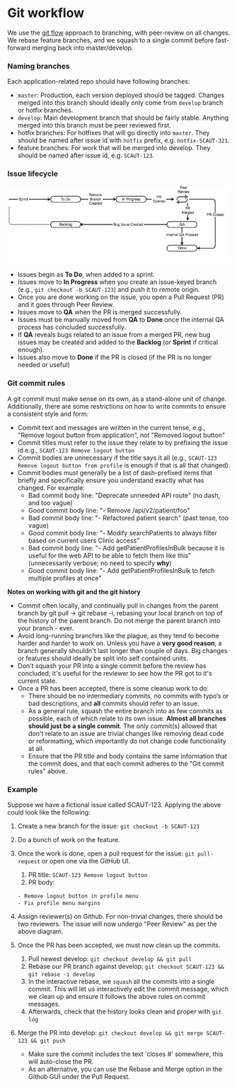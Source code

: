 # Git workflow

We use the [git flow](https://nvie.com/posts/a-successful-git-branching-model/) approach to branching, with peer-review on all changes. We rebase feature branches, and we squash to a single commit before fast-forward merging back into master/develop.

### Naming branches
Each application-related repo should have following branches:

* `master`: Production, each version deployed should be tagged. Changes merged into this branch should ideally only come from `develop` branch or hotfix branches.
* `develop`: Main development branch that should be fairly stable. Anything merged into this branch must be peer reviewed first.
* hotfix branches: For hotfixes that will go directly into `master`. They should be named after issue id with `hotfix` prefix, e.g. `hotfix-SCAUT-321`.
* feature branches: For work that will be merged into develop. They should be named after issue id, e.g. `SCAUT-123`.

### Issue lifecycle

![Issue lifecycle](issue_lifecycle.png?raw=true)

* Issues begin as **To Do**, when added to a sprint.
* Issues move to **In Progress** when you create an issue-keyed branch (e.g., `git checkout -b SCAUT-123`) and push it to remote origin.
* Once you are done working on the issue, you open a Pull Request (PR) and it goes through Peer Review.
* Issues move to **QA** when the PR is merged successfully.
* Issues must be manually moved from **QA** to **Done** once the internal QA process has concluded successfully.
* If **QA** reveals bugs related to an issue from a merged PR, new bug issues may be created and added to the **Backlog** (or **Sprint** if critical enough).
* Issues also move to **Done** if the PR is closed (if the PR is no longer needed or useful)

### Git commit rules

A git commit must make sense on its own, as a stand-alone unit of change. Additionally, there are some restrictions on how to write commits to ensure a consistent style and form:

* Commit text and messages are written in the current tense, e.g., "Remove logout button from application", not "Removed logout button"
* Commit titles must refer to the issue they relate to by prefixing the issue id e.g., `SCAUT-123 Remove logout button`
* Commit bodies are unnecessary if the title says it all (e.g., `SCAUT-123 Remove logout button from profile` is enough if that is all that changed).
* Commit bodies must generally be a list of dash-prefixed items that briefly and specifically ensure you understand exactly what has changed. For example:
    * Bad commit body line: "Deprecate unneeded API route" (no dash, and too vague)
    * Good commit body line: "- Remove /api/v2/patient/foo"
    * Bad commit body line: "- Refactored patient search" (past tense, too vague)
    * Good commit body line: "- Modify searchPatients to always filter based on current users Clinic access"
    * Bad commit body line: "- Add getPatientProfilesInBulk because it is useful for the web API to be able to fetch them like this" (unnecessarily verbose; no need to specify **why**)
    * Good commit body line: "- Add getPatientProfilesInBulk to fetch multiple profiles at once"

**Notes on working with git and the git history**

* Commit often locally, and continually pull in changes from the parent branch by git pull → git rebase -i, rebasing your local branch on top of the history of the parent branch. Do not merge the parent branch into your branch - ever.
* Avoid long-running branches like the plague, as they tend to become harder and harder to work on. Unless you have a **very good reason**, a branch generally shouldn't last longer than couple of days. Big changes or features should ideally be split into self contained units.
* Don't squash your PR into a single commit before the review has concluded; it's useful for the reviewer to see how the PR got to it's current state.
* Once a PR has been accepted, there is some cleanup work to do:
    * There should be no intermediary commits, no commits with typo’s or bad descriptions, and **all** commits should refer to an issue.
    * As a general rule, squash the entire branch into as few commits as possible, each of which relate to its own issue. **Almost all branches should just be a single commit**. The only commit(s) allowed that don't relate to an issue are trivial changes like removing dead code or reformatting, which importantly do not change code functionality at all.
    * Ensure that the PR title and body contains the same information that the commit does, and that each commit adheres to the "Git commit rules" above.

### Example
Suppose we have a fictional issue called SCAUT-123. Applying the above could look like the following:

1. Create a new branch for the issue: `git checkout -b SCAUT-123`
2. Do a bunch of work on the feature.
3. Once the work is done, open a pull request for the issue: `git pull-request` or open one via the GitHub UI.
    1. PR title: `SCAUT-123 Remove logout button`
    2. PR body:
    
    ```
    - Remove logout button in profile menu
    - Fix profile menu margins
    ```
4. Assign reviewer(s) on Github. For non-trivial changes, there should be two reviewers. The issue will now undergo "Peer Review" as per the above diagram.
5. Once the PR has been accepted, we must now clean up the commits.
    1. Pull newest develop: `git checkout develop && git pull`
    2. Rebase our PR branch against develop: `git checkout SCAUT-123 && git rebase -i develop`
    3. In the interactive rebase, we `squash` all the commits into a single commit. This will let us interactively edit the commit message, which we clean up and ensure it follows the above rules on commit messages.
    4. Afterwards, check that the history looks clean and proper with `git log`
6. Merge the PR into develop: `git checkout develop && git merge SCAUT-123 && git push`
    - Make sure the commit includes the text 'closes #<github PR id>' somewhere, this will auto-close the PR.
    - As an alternative, you can use the Rebase and Merge option in the Github GUI under the Pull Request.
   
